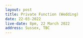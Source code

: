 ```yaml
---
layout: post
title: Private Function (Wedding)
date: 22-03-2022
live-date: 8pm, 22 March 2022
address: Sussex, TBC
---
```

